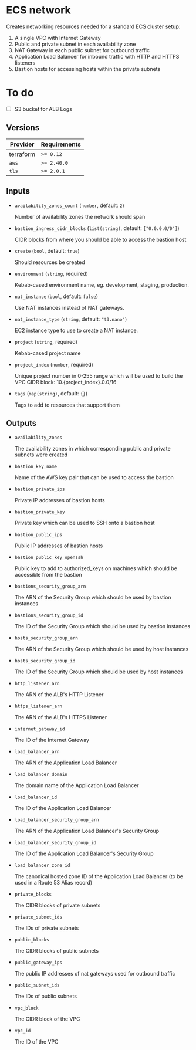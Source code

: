# ECS network

Creates networking resources needed for a standard ECS cluster setup:

1. A single VPC with Internet Gateway
2. Public and private subnet in each availability zone
3. NAT Gateway in each public subnet for outbound traffic
4. Application Load Balancer for inbound traffic with HTTP and HTTPS listeners
5. Bastion hosts for accessing hosts within the private subnets

# To do

- [ ] S3 bucket for ALB Logs

<!-- bin/docs -->

## Versions

| Provider | Requirements |
|-|-|
| terraform | `>= 0.12` |
| `aws` | `>= 2.40.0` |
| `tls` | `>= 2.0.1` |

## Inputs

* `availability_zones_count` (`number`, default: `2`)

    Number of availability zones the network should span

* `bastion_ingress_cidr_blocks` (`list(string)`, default: `["0.0.0.0/0"]`)

    CIDR blocks from where you should be able to access the bastion host

* `create` (`bool`, default: `true`)

    Should resources be created

* `environment` (`string`, required)

    Kebab-cased environment name, eg. development, staging, production.

* `nat_instance` (`bool`, default: `false`)

    Use NAT instances instead of NAT gateways.

* `nat_instance_type` (`string`, default: `"t3.nano"`)

    EC2 instance type to use to create a NAT instance.

* `project` (`string`, required)

    Kebab-cased project name

* `project_index` (`number`, required)

    Unique project number in 0-255 range which will be used to build the VPC CIDR block: 10.{project_index}.0.0/16

* `tags` (`map(string)`, default: `{}`)

    Tags to add to resources that support them



## Outputs

* `availability_zones`

    The availability zones in which corresponding public and private subnets were created

* `bastion_key_name`

    Name of the AWS key pair that can be used to access the bastion

* `bastion_private_ips`

    Private IP addresses of bastion hosts

* `bastion_private_key`

    Private key which can be used to SSH onto a bastion host

* `bastion_public_ips`

    Public IP addresses of bastion hosts

* `bastion_public_key_openssh`

    Public key to add to authorized_keys on machines which should be accessible from the bastion

* `bastions_security_group_arn`

    The ARN of the Security Group which should be used by bastion instances

* `bastions_security_group_id`

    The ID of the Security Group which should be used by bastion instances

* `hosts_security_group_arn`

    The ARN of the Security Group which should be used by host instances

* `hosts_security_group_id`

    The ID of the Security Group which should be used by host instances

* `http_listener_arn`

    The ARN of the ALB's HTTP Listener

* `https_listener_arn`

    The ARN of the ALB's HTTPS Listener

* `internet_gateway_id`

    The ID of the Internet Gateway

* `load_balancer_arn`

    The ARN of the Application Load Balancer

* `load_balancer_domain`

    The domain name of the Application Load Balancer

* `load_balancer_id`

    The ID of the Application Load Balancer

* `load_balancer_security_group_arn`

    The ARN of the Application Load Balancer's Security Group

* `load_balancer_security_group_id`

    The ID of the Application Load Balancer's Security Group

* `load_balancer_zone_id`

    The canonical hosted zone ID of the Application Load Balancer (to be used in a Route 53 Alias record)

* `private_blocks`

    The CIDR blocks of private subnets

* `private_subnet_ids`

    The IDs of private subnets

* `public_blocks`

    The CIDR blocks of public subnets

* `public_gateway_ips`

    The public IP addresses of nat gateways used for outbound traffic

* `public_subnet_ids`

    The IDs of public subnets

* `vpc_block`

    The CIDR block of the VPC

* `vpc_id`

    The ID of the VPC
